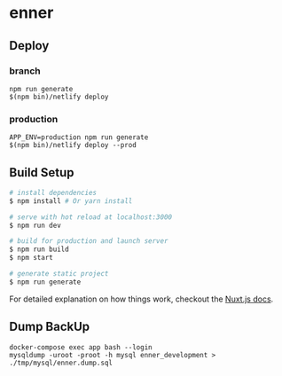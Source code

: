 # enner

## Deploy

### branch

```
npm run generate
$(npm bin)/netlify deploy
```

### production

```
APP_ENV=production npm run generate
$(npm bin)/netlify deploy --prod
```

## Build Setup

``` bash
# install dependencies
$ npm install # Or yarn install

# serve with hot reload at localhost:3000
$ npm run dev

# build for production and launch server
$ npm run build
$ npm start

# generate static project
$ npm run generate
```

For detailed explanation on how things work, checkout the [Nuxt.js docs](https://github.com/nuxt/nuxt.js).

## Dump BackUp

```
docker-compose exec app bash --login
mysqldump -uroot -proot -h mysql enner_development > ./tmp/mysql/enner.dump.sql
```